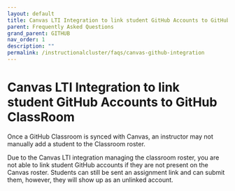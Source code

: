 ```yaml
---
layout: default
title: Canvas LTI Integration to link student GitHub Accounts to GitHub ClassRoom 
parent: Frequently Asked Questions
grand_parent: GITHUB
nav_order: 1
description: ""
permalink: /instructionalcluster/faqs/canvas-github-integration
---
```


# Canvas LTI Integration to link student GitHub Accounts to GitHub ClassRoom

Once a GitHub Classroom is synced with Canvas, an instructor may not manually add a student to the Classroom roster.

Due to the Canvas LTI integration managing the classroom roster, you are not able to link student GitHub accounts if they are not present on the Canvas roster. Students can still be sent an assignment link and can submit them, however, they will show up as an unlinked account.